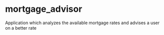 # mortgage_advisor
Application which analyzes the available mortgage rates and advises a user on a better rate
